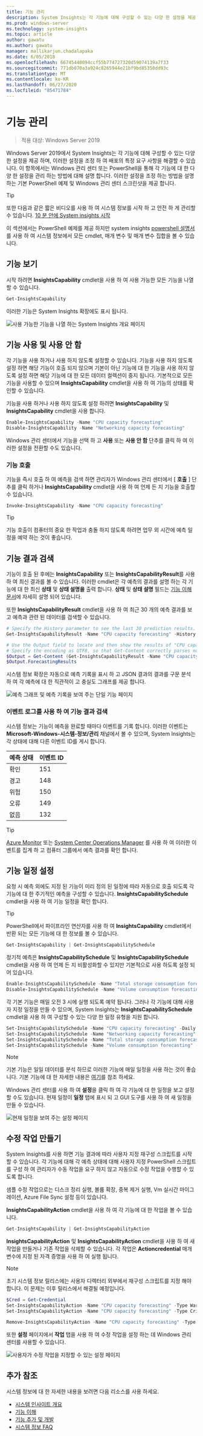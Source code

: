 ```yaml
---
title: 기능 관리
description: System Insights는 각 기능에 대해 구성할 수 있는 다양 한 설정을 제공 하며, 이러한 설정을 조정 하 여 배포의 특정 요구 사항을 해결할 수 있습니다. 이 항목에서는 Windows 관리 센터 또는 PowerShell을 통해 각 기능에 대 한 다양 한 설정을 관리 하는 방법에 대해 설명 합니다. 이러한 설정을 조정 하는 방법을 설명 하는 기본 PowerShell 예제 및 Windows 관리 센터 스크린샷을 제공 합니다.
ms.prod: windows-server
ms.technology: system-insights
ms.topic: article
author: gawatu
ms.author: gawatu
manager: mallikarjun.chadalapaka
ms.date: 6/05/2018
ms.openlocfilehash: 66745440094ccf55b774727320d59074139a7f33
ms.sourcegitcommit: 771db070a3a924c8265944e21bf9bd85350dd93c
ms.translationtype: MT
ms.contentlocale: ko-KR
ms.lasthandoff: 06/27/2020
ms.locfileid: "85471784"
---
```

# <a name="managing-capabilities"></a>기능 관리

>적용 대상: Windows Server 2019

Windows Server 2019에서 System Insights는 각 기능에 대해 구성할 수 있는 다양 한 설정을 제공 하며, 이러한 설정을 조정 하 여 배포의 특정 요구 사항을 해결할 수 있습니다. 이 항목에서는 Windows 관리 센터 또는 PowerShell을 통해 각 기능에 대 한 다양 한 설정을 관리 하는 방법에 대해 설명 합니다. 이러한 설정을 조정 하는 방법을 설명 하는 기본 PowerShell 예제 및 Windows 관리 센터 스크린샷을 제공 합니다.

>[!TIP]
>또한 다음과 같은 짧은 비디오를 사용 하 여 시스템 정보를 시작 하 고 안전 하 게 관리할 수 있습니다. [10 분 안에 System insights 시작](https://blogs.technet.microsoft.com/filecab/2018/07/24/getting-started-with-system-insights-in-10-minutes/)

이 섹션에서는 PowerShell 예제를 제공 하지만 system insights [powershell 설명서](https://aka.ms/systeminsightspowershell) 를 사용 하 여 시스템 정보에서 모든 cmdlet, 매개 변수 및 매개 변수 집합을 볼 수 있습니다.

## <a name="viewing-capabilities"></a>기능 보기

시작 하려면 **InsightsCapability** cmdlet을 사용 하 여 사용 가능한 모든 기능을 나열할 수 있습니다.

```PowerShell
Get-InsightsCapability
```
이러한 기능은 System Insights 확장에도 표시 됩니다.

![사용 가능한 기능을 나열 하는 System Insights 개요 페이지](media/overview-page-contoso.png)

## <a name="enabling-and-disabling-a-capability"></a>기능 사용 및 사용 안 함
각 기능을 사용 하거나 사용 하지 않도록 설정할 수 있습니다. 기능을 사용 하지 않도록 설정 하면 해당 기능이 호출 되지 않으며 기본이 아닌 기능에 대 한 기능을 사용 하지 않도록 설정 하면 해당 기능에 대 한 모든 데이터 컬렉션이 중지 됩니다. 기본적으로 모든 기능을 사용할 수 있으며 **InsightsCapability** cmdlet을 사용 하 여 기능의 상태를 확인할 수 있습니다.

기능을 사용 하거나 사용 하지 않도록 설정 하려면 **InsightsCapability** 및 **InsightsCapability** cmdlet을 사용 합니다.

```PowerShell
Enable-InsightsCapability -Name "CPU capacity forecasting"
Disable-InsightsCapability -Name "Networking capacity forecasting"
```
Windows 관리 센터에서 기능을 선택 하 고 **사용** 또는 **사용 안 함** 단추를 클릭 하 여 이러한 설정을 전환할 수도 있습니다.

### <a name="invoking-a-capability"></a>기능 호출
기능을 즉시 호출 하 여 예측을 검색 하면 관리자가 Windows 관리 센터에서 [ **호출** ] 단추를 클릭 하거나 **InsightsCapability** cmdlet을 사용 하 여 언제 든 지 기능을 호출할 수 있습니다.

```PowerShell
Invoke-InsightsCapability -Name "CPU capacity forecasting"
```

>[!TIP]
>기능 호출이 컴퓨터의 중요 한 작업과 충돌 하지 않도록 하려면 업무 외 시간에 예측 일정을 예약 하는 것이 좋습니다.

## <a name="retrieving-capability-results"></a>기능 결과 검색
기능이 호출 된 후에는 **InsightsCapability** 또는 **InsightsCapabilityResult**를 사용 하 여 최신 결과를 볼 수 있습니다. 이러한 cmdlet은 각 예측의 결과를 설명 하는 각 기능에 대 한 최신 **상태** 및 **상태 설명을** 출력 합니다. **상태** 및 **상태 설명** 필드는 [기능 이해 문서](understanding-capabilities.md)에 자세히 설명 되어 있습니다.

또한 **InsightsCapabilityResult** cmdlet을 사용 하 여 최근 30 개의 예측 결과를 보고 예측과 관련 된 데이터를 검색할 수 있습니다.

```PowerShell
# Specify the History parameter to see the last 30 prediction results.
Get-InsightsCapabilityResult -Name "CPU capacity forecasting" -History

# Use the Output field to locate and then show the results of "CPU capacity forecasting."
# Specify the encoding as UTF8, so that Get-Content correctly parses non-English characters.
$Output = Get-Content (Get-InsightsCapabilityResult -Name "CPU capacity forecasting").Output -Encoding UTF8 | ConvertFrom-Json
$Output.ForecastingResults
```
시스템 정보 확장은 자동으로 예측 기록을 표시 하 고 JSON 결과의 결과를 구문 분석 하 여 각 예측에 대 한 직관적이 고 충실도 그래프를 제공 합니다.

![예측 그래프 및 예측 기록을 보여 주는 단일 기능 페이지](media/cpu-forecast-2.png)

### <a name="using-the-event-log-to-retrieve-capability-results"></a>이벤트 로그를 사용 하 여 기능 결과 검색
시스템 정보는 기능이 예측을 완료할 때마다 이벤트를 기록 합니다. 이러한 이벤트는 **Microsoft-Windows-시스템-정보/관리** 채널에서 볼 수 있으며, System Insights는 각 상태에 대해 다른 이벤트 ID를 게시 합니다.

| 예측 상태 | 이벤트 ID |
| --------------- | --------------- |
| 확인 | 151 |
| 경고 | 148 |
| 위험 | 150 |
| 오류 | 149 |
| 없음 | 132 |

>[!TIP]
>[Azure Monitor](https://azure.microsoft.com/services/monitor/) 또는 [System Center Operations Manager](https://docs.microsoft.com/system-center/scom/welcome?view=sc-om-1807) 를 사용 하 여 이러한 이벤트를 집계 하 고 컴퓨터 그룹에서 예측 결과를 확인 합니다.


## <a name="setting-a-capability-schedule"></a>기능 일정 설정
요청 시 예측 외에도 지정 된 기능이 미리 정의 된 일정에 따라 자동으로 호출 되도록 각 기능에 대 한 주기적인 예측을 구성할 수 있습니다. **InsightsCapabilitySchedule** cmdlet을 사용 하 여 기능 일정을 확인 합니다.

>[!TIP]
>PowerShell에서 파이프라인 연산자를 사용 하 여 **InsightsCapability** cmdlet에서 반환 되는 모든 기능에 대 한 정보를 볼 수 있습니다.

```PowerShell
Get-InsightsCapability | Get-InsightsCapabilitySchedule
```

정기적 예측은 **InsightsCapabilitySchedule** 및 **InsightsCapabilitySchedule** cmdlet을 사용 하 여 언제 든 지 비활성화할 수 있지만 기본적으로 사용 하도록 설정 되어 있습니다.

```PowerShell
Enable-InsightsCapabilitySchedule -Name "Total storage consumption forecasting"
Disable-InsightsCapabilitySchedule -Name "Volume consumption forecasting"
```

각 기본 기능은 매일 오전 3 시에 실행 되도록 예약 됩니다. 그러나 각 기능에 대해 사용자 지정 일정을 만들 수 있으며, System Insights는 **InsightsCapabilitySchedule** cmdlet을 사용 하 여 구성할 수 있는 다양 한 일정 유형을 지원 합니다.

```PowerShell
Set-InsightsCapabilitySchedule -Name "CPU capacity forecasting" -Daily -DaysInterval 2 -At 4:00PM
Set-InsightsCapabilitySchedule -Name "Networking capacity forecasting" -Daily -DaysOfWeek Saturday, Sunday -At 2:30AM
Set-InsightsCapabilitySchedule -Name "Total storage consumption forecasting" -Hourly -HoursInterval 2 -DaysOfWeek Monday, Wednesday, Friday
Set-InsightsCapabilitySchedule -Name "Volume consumption forecasting" -Minute -MinutesInterval 30
```
>[!NOTE]
>기본 기능은 일일 데이터를 분석 하므로 이러한 기능에 매일 일정을 사용 하는 것이 좋습니다. 기본 기능에 대 한 자세한 내용은 [여기](understanding-capabilities.md)를 참조 하세요.

Windows 관리 센터를 사용 하 여 **설정**을 클릭 하 여 각 기능에 대 한 일정을 보고 설정할 수도 있습니다. 현재 일정이 **일정** 탭에 표시 되 고 GUI 도구를 사용 하 여 새 일정을 만들 수 있습니다.

![현재 일정을 보여 주는 설정 페이지](media/schedule-page-contoso.png)

## <a name="creating-remediation-actions"></a>수정 작업 만들기
System Insights를 사용 하면 기능 결과에 따라 사용자 지정 재구성 스크립트를 시작할 수 있습니다. 각 기능에 대해 각 예측 상태에 대해 사용자 지정 PowerShell 스크립트를 구성 하 여 관리자가 수동 작업을 요구 하지 않고 자동으로 수정 작업을 수행할 수 있도록 합니다.

샘플 수정 작업으로는 디스크 정리 실행, 볼륨 확장, 중복 제거 실행, Vm 실시간 마이그레이션, Azure File Sync 설정 등이 있습니다.

**InsightsCapabilityAction** cmdlet을 사용 하 여 각 기능에 대 한 작업을 볼 수 있습니다.

```PowerShell
Get-InsightsCapability | Get-InsightsCapabilityAction
```

**InsightsCapabilityAction** 및 **InsightsCapabilityAction** cmdlet을 사용 하 여 새 작업을 만들거나 기존 작업을 삭제할 수 있습니다. 각 작업은 **Actioncredential** 매개 변수에 지정 된 자격 증명을 사용 하 여 실행 됩니다.

>[!NOTE]
>초기 시스템 정보 릴리스에는 사용자 디렉터리 외부에서 재구성 스크립트를 지정 해야 합니다. 이 문제는 이후 릴리스에서 해결될 예정입니다.

```PowerShell
$Cred = Get-Credential
Set-InsightsCapabilityAction -Name "CPU capacity forecasting" -Type Warning -Action "C:\Users\Public\WarningScript.ps1" -ActionCredential $Cred
Set-InsightsCapabilityAction -Name "CPU capacity forecasting" -Type Critical -Action "C:\Users\Public\CriticalScript.ps1" -ActionCredential $Cred

Remove-InsightsCapabilityAction -Name "CPU capacity forecasting" -Type Warning
```

또한 **설정** 페이지에서 **작업** 탭을 사용 하 여 수정 작업을 설정 하는 데 Windows 관리 센터를 사용할 수 있습니다.

![사용자가 수정 작업을 지정할 수 있는 설정 페이지](media/actions-page-contoso.png)


## <a name="additional-references"></a>추가 참조
시스템 정보에 대 한 자세한 내용을 보려면 다음 리소스를 사용 하세요.

- [시스템 인사이트 개요](overview.md)
- [기능 이해](understanding-capabilities.md)
- [기능 추가 및 개발](adding-and-developing-capabilities.md)
- [시스템 정보 FAQ](faq.md)